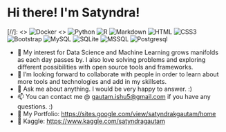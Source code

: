 # Hi there! I'm Satyndra!
[//]: <> ![Docker](https://img.shields.io/badge/Docker-0CC1F3?style=flat-square&logo=docker&logoColor=white)
<> ![Python](https://img.shields.io/badge/Python-3776AB?style=flat-square&logo=python&logoColor=white)
![R](https://img.shields.io/badge/R-3776AB?style=flat-square&logo=r&logoColor=white)
![Markdown](https://img.shields.io/badge/Markdown-000000?style=flat-square&logo=markdown&logoColor=white)
![HTML](https://img.shields.io/badge/HTML5-E34F26?style=flat-square&logo=html5&logoColor=white)
![CSS3](https://img.shields.io/badge/CSS3-1572B6?style=flat-square&logo=css3&logoColor=white)
![Bootstrap](https://img.shields.io/badge/Bootstrap-563D7C?style=flat-square&logo=bootstrap&logoColor=white)
![MySQL](https://img.shields.io/badge/MySQL-005C84?style=flat-square&logo=mysql&logoColor=white)
![SQLite](https://img.shields.io/badge/SQLite-07405E?style=flat-square&logo=sqlite&logoColor=white)
![MSSQL](https://img.shields.io/badge/MSSQL-3776AB?style=flat-square&logo=MSSQL&logoColor=white)
![Postgresql](https://img.shields.io/badge/Postgresql-3776AB?style=flat-square&logo=Postgresql&logoColor=white)
- 🌱 My interest for Data Science and Machine Learning grows manifolds as each day passes by. I also love solving problems and exploring different possibilities with open source tools and frameworks. 
- 🤔 I’m looking forward to collaborate with people in order to learn about more tools and technologies and add in my skillsets. 
- 💬 Ask me about anything. I would be very happy to answer. :)
- 📫 You can contact me @ gautam.ishu5@gmail.com if you have any questions. :) 
- 🔎 My Portfolio: https://sites.google.com/view/satyndrakgautam/home
- 🔎 Kaggle: https://www.kaggle.com/satyndragautam


